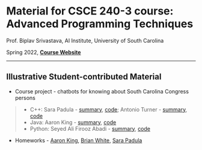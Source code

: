 # Material for CSCE 240-3 course: Advanced Programming Techniques


Prof. Biplav Srivastava, AI Institute, University of South Carolina

Spring 2022, [**Course Website**](https://sites.google.com/site/biplavsrivastava/teaching/csce-240-advanced-programming-techniques)

---

## Illustrative Student-contributed Material
* Course project - chatbots for knowing about South Carolina Congress persons
>* C++: Sara Padula - [summary](https://github.com/sarapadula/sarapadula/blob/main/prog_assignments/Final%20Project/doc/MyRepChatBotPresentation.pdf), [code](https://github.com/sarapadula/sarapadula/tree/main/prog_assignments); Antonio Turner - [summary](https://github.com/Adw010/CSCE-240/blob/main/myrep-chatbot/Doc/Antonio_Turner_Presentation.pdf), [code](https://github.com/Adw010/CSCE-240/tree/main/myrep-chatbot)
>* Java: Aaron King - [summary](https://github.com/aaronwk910/csce-240-02-spring2022-programs/blob/main/Projects/myrep-chatbot/doc/chatbot_presentation.pdf), [code](https://github.com/aaronwk910/csce-240-02-spring2022-programs/tree/main/Projects/myrep-chatbot)
>* Python: Seyed Ali Firooz Abadi - [summary](https://github.com/seali33/CSCE240-Chat-bot/blob/master/Project06%20-%20Chatbot%20Assembly/doc/Final%20Project%20Presentation.pdf), [code](https://github.com/seali33/CSCE240-Chat-bot/tree/master/Project06%20-%20Chatbot%20Assembly)
* Homeworks - [Aaron King](https://github.com/aaronwk910/csce-240-02-spring2022-programs/tree/main/Homework), [Brian White](https://github.com/BrianW2301/csce-240-02-spring2022-programs/tree/main/hw), [Sara Padula](https://github.com/sarapadula/sarapadula/tree/main/homework)
